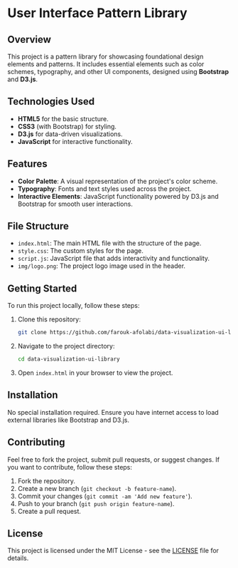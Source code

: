 # User Interface Pattern Library

## Overview

This project is a pattern library for showcasing foundational design elements and patterns. It includes essential elements such as color schemes, typography, and other UI components, designed using **Bootstrap** and **D3.js**.

## Technologies Used

- **HTML5** for the basic structure.
- **CSS3** (with Bootstrap) for styling.
- **D3.js** for data-driven visualizations.
- **JavaScript** for interactive functionality.

## Features

- **Color Palette**: A visual representation of the project's color scheme.
- **Typography**: Fonts and text styles used across the project.
- **Interactive Elements**: JavaScript functionality powered by D3.js and Bootstrap for smooth user interactions.

## File Structure

- `index.html`: The main HTML file with the structure of the page.
- `style.css`: The custom styles for the page.
- `script.js`: JavaScript file that adds interactivity and functionality.
- `img/logo.png`: The project logo image used in the header.

## Getting Started

To run this project locally, follow these steps:

1. Clone this repository:
    ```bash
    git clone https://github.com/farouk-afolabi/data-visualization-ui-library.git
    ```
2. Navigate to the project directory:
    ```bash
    cd data-visualization-ui-library
    ```
3. Open `index.html` in your browser to view the project.

## Installation

No special installation required. Ensure you have internet access to load external libraries like Bootstrap and D3.js.

## Contributing

Feel free to fork the project, submit pull requests, or suggest changes. If you want to contribute, follow these steps:

1. Fork the repository.
2. Create a new branch (`git checkout -b feature-name`).
3. Commit your changes (`git commit -am 'Add new feature'`).
4. Push to your branch (`git push origin feature-name`).
5. Create a pull request.

## License

This project is licensed under the MIT License - see the [LICENSE](LICENSE) file for details.
